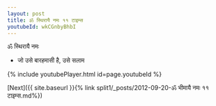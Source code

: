 ```yaml
---
layout: post
title: ॐ स्थिरायै नमः ११ टाइम्स
youtubeId: wkCGnbyBhbI
---
```

 
 
 ॐ स्थिरायै नमः  
 
 - जो उसे बारहमासी है, उसे सलाम 
 
  
 
  
 
 
 
 
 
 


{% include youtubePlayer.html id=page.youtubeId %}
 
[Next]({{ site.baseurl }}{% link  split1/_posts/2012-09-20-ॐ भीमायै नमः ११ टाइम्स.md%})
 
